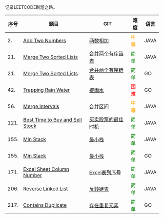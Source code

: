 
记录LEETCODE刷题之路。

|序号|题目|GIT|难度|语言|
|---|---|---|---|---|
|2.|[Add Two Numbers](https://leetcode-cn.com/problems/add-two-numbers/)|[两数相加](https://github.com/flyingbird2017/leetcode/tree/master/algorithms/java/src/addTwoNumbers)|<font color=orange>中等</font>|JAVA|
| 21. | [Merge Two Sorted Lists](https://leetcode-cn.com/problems/merge-two-sorted-lists/) | [合并两个有序链表](https://github.com/flyingbird2017/leetcode/tree/master/algorithms/java/src/mergeTwoSortedLists)| <font color=green>简单</font> | JAVA |
| 21. | [Merge Two Sorted Lists](https://leetcode-cn.com/problems/merge-two-sorted-lists/) | [合并两个有序链表](https://github.com/flyingbird2017/leetcode/tree/master/algorithms/golang/src/mergeTwoSortedLists) | <font color=green>简单</font> | GO |
| 42. | [Trapping Rain Water](https://leetcode-cn.com/problems/trapping-rain-water/) | [接雨水](https://github.com/flyingbird2017/leetcode/tree/master/algorithms/golang/src/trappingRainWater) | <font color=red>困难</font> | GO |
| 56. | [Merge Intervals](https://leetcode-cn.com/problems/merge-intervals/submissions/) | [合并区间](https://github.com/flyingbird2017/leetcode/tree/master/algorithms/java/src/mergeIntervals)| <font color=orange>中等</font> | JAVA |
| 121. | [Best Time to Buy and Sell Stock](https://leetcode-cn.com/problems/best-time-to-buy-and-sell-stock/) | [买卖股票的最佳时机](https://github.com/flyingbird2017/leetcode/tree/master/algorithms/java/src/bestTimetoBuyandSellStock)| <font color=green>简单</font> | JAVA |
| 155. | [Min Stack](https://leetcode-cn.com/problems/min-stack/) | [最小栈](https://github.com/flyingbird2017/leetcode/tree/master/algorithms/java/src/minStack) | <font color=green>简单</font> | JAVA |
| 155. | [Min Stack](https://leetcode-cn.com/problems/min-stack/) | [最小栈](https://github.com/flyingbird2017/leetcode/tree/master/algorithms/golang/src/minStack) | <font color=green>简单</font> | GO |
| 171. | [Excel Sheet Column Number](https://leetcode-cn.com/problems/excel-sheet-column-number/) | [Excel表列序号](https://github.com/flyingbird2017/leetcode/tree/master/algorithms/java/src/excelSheetColumnNumber) | <font color=green>简单</font> | JAVA |
| 206. | [Reverse Linked List](https://leetcode-cn.com/problems/reverse-linked-list/) | [反转链表](https://github.com/flyingbird2017/leetcode/tree/master/algorithms/java/src/reverseLinkedList)| <font color=green>简单</font> | JAVA |
| 217. | [Contains Duplicate](https://leetcode-cn.com/problems/contains-duplicate/) | [存在重复元素](https://github.com/flyingbird2017/leetcode/tree/master/algorithms/golang/src/containsDuplicate/) | <font color=green>简单</font> | GO |
